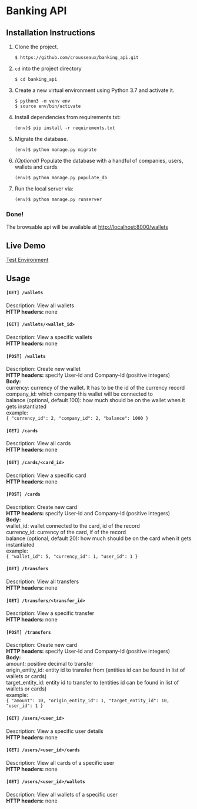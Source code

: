 Banking API
=======

## Installation Instructions

1. Clone the project.
    ```shell
    $ https://github.com/crousseaux/banking_api.git
    ```
1. `cd` into the project directory
    ```shell
    $ cd banking_api
    ```
1. Create a new virtual environment using Python 3.7 and activate it.
    ```shell
    $ python3 -m venv env
    $ source env/bin/activate
    ```
1. Install dependencies from requirements.txt:
    ```shell
    (env)$ pip install -r requirements.txt
    ```
1. Migrate the database.
    ```shell
    (env)$ python manage.py migrate
    ```
1. *(Optional)* Populate the database with a handful of companies, users, wallets and cards 

    ```shell
    (env)$ python manage.py populate_db
    ```
1. Run the local server via:
    ```shell
    (env)$ python manage.py runserver
    ```

### Done!
The browsable api will be available at <a href="http://localhost:8000/wallets" target="_blank">http://localhost:8000/wallets</a>

## Live Demo
[Test Environment]()

## Usage
#### ```[GET] /wallets``` 
Description:  View all wallets  
**HTTP headers:** none  

#### ```[GET] /wallets/<wallet_id>```
Description: View a specific wallets  
**HTTP headers:** none  

#### ```[POST] /wallets``` 
Description:  Create new wallet  
**HTTP headers:** specify User-Id and Company-Id (positive integers)  
**Body:**  
currency: currency of the wallet. It has to be the id of the currency record  
company_id: which company this wallet will be connected to  
balance (optional, default 100): how much should be on the wallet when it gets instantiated  
example:  
``` { "currency_id": 2, "company_id": 2, "balance": 1000 } ```

#### ```[GET] /cards``` 
Description: View all cards   
**HTTP headers:** none  

#### ```[GET] /cards/<card_id>``` 
Description: View a specific card  
**HTTP headers:** none

#### ```[POST] /cards``` 
Description:  Create new card  
**HTTP headers:** specify User-Id and Company-Id (positive integers)  
**Body:**  
wallet_id: wallet connected to the card, id of the record  
currency_id: currency of the card, if of the record  
balance (optional, default 20): how much should be on the card when it gets instantiated  
example:  
``` { "wallet_id": 5, "currency_id": 1, "user_id": 1 } ```

#### ```[GET] /transfers```
Description: View all transfers  
**HTTP headers:** none  

#### ```[GET] /transfers/<transfer_id>```
Description: View a specific transfer  
**HTTP headers:** none  

#### ```[POST] /transfers``` 
Description:  Create new card  
**HTTP headers:** specify User-Id and Company-Id (positive integers)  
**Body:**  
amount: positive decimal to transfer  
origin_entity_id: entity id to transfer from (entities id can be found in list of wallets or cards)  
target_entity_id: entity id to transfer to (entities id can be found in list of wallets or cards)  
example:  
``` { "amount": 10, "origin_entity_id": 1, "target_entity_id": 10, "user_id": 1 } ```

#### ```[GET] /users/<user_id>```
Description: View a specific user details  
**HTTP headers:** none  

#### ```[GET] /users/<user_id>/cards```
Description: View all cards of a specific user  
**HTTP headers:** none  

#### ```[GET] /users/<user_id>/wallets```
Description: View all wallets of a specific user  
**HTTP headers:** none  
